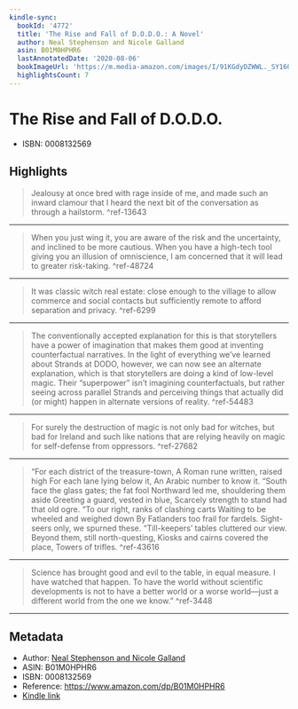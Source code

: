 ```yaml
---
kindle-sync:
  bookId: '4772'
  title: 'The Rise and Fall of D.O.D.O.: A Novel'
  author: Neal Stephenson and Nicole Galland
  asin: B01M0HPHR6
  lastAnnotatedDate: '2020-08-06'
  bookImageUrl: 'https://m.media-amazon.com/images/I/91KGdyDZWWL._SY160.jpg'
  highlightsCount: 7
---
```

# The Rise and Fall of D.O.D.O.

* ISBN: 0008132569

## Highlights
> Jealousy at once bred with rage inside of me, and made such an inward clamour that I heard the next bit of the conversation as through a hailstorm. ^ref-13643

---
> When you just wing it, you are aware of the risk and the uncertainty, and inclined to be more cautious. When you have a high-tech tool giving you an illusion of omniscience, I am concerned that it will lead to greater risk-taking. ^ref-48724

---
> It was classic witch real estate: close enough to the village to allow commerce and social contacts but sufficiently remote to afford separation and privacy. ^ref-6299

---
> The conventionally accepted explanation for this is that storytellers have a power of imagination that makes them good at inventing counterfactual narratives. In the light of everything we’ve learned about Strands at DODO, however, we can now see an alternate explanation, which is that storytellers are doing a kind of low-level magic. Their “superpower” isn’t imagining counterfactuals, but rather seeing across parallel Strands and perceiving things that actually did (or might) happen in alternate versions of reality. ^ref-54483

---
> For surely the destruction of magic is not only bad for witches, but bad for Ireland and such like nations that are relying heavily on magic for self-defense from oppressors. ^ref-27682

---
> “For each district of the treasure-town, A Roman rune written, raised high For each lane lying below it, An Arabic number to know it. “South face the glass gates; the fat fool Northward led me, shouldering them aside Greeting a guard, vested in blue, Scarcely strength to stand had that old ogre. “To our right, ranks of clashing carts Waiting to be wheeled and weighed down By Fatlanders too frail for fardels. Sight-seers only, we spurned these. “Till-keepers’ tables cluttered our view. Beyond them, still north-questing, Kiosks and cairns covered the place, Towers of trifles. ^ref-43616

---
> Science has brought good and evil to the table, in equal measure. I have watched that happen. To have the world without scientific developments is not to have a better world or a worse world—just a different world from the one we know.” ^ref-3448

---

## Metadata
* Author: [Neal Stephenson and Nicole Galland](https://www.amazon.comundefined)
* ASIN: B01M0HPHR6
* ISBN: 0008132569
* Reference: https://www.amazon.com/dp/B01M0HPHR6
* [Kindle link](kindle://book?action=open&asin=B01M0HPHR6)
